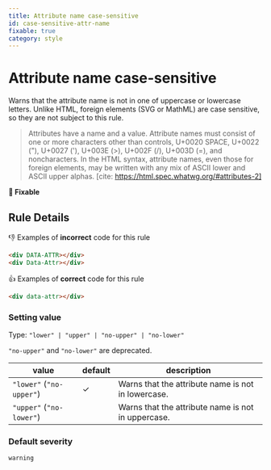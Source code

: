 ```yaml
---
title: Attribute name case-sensitive
id: case-sensitive-attr-name
fixable: true
category: style
---
```


# Attribute name case-sensitive

Warns that the attribute name is not in one of uppercase or lowercase letters. Unlike HTML, foreign elements (SVG or MathML) are case sensitive, so they are not subject to this rule.

> Attributes have a name and a value. Attribute names must consist of one or more characters other than controls, U+0020 SPACE, U+0022 ("), U+0027 ('), U+003E (>), U+002F (/), U+003D (=), and noncharacters. In the HTML syntax, attribute names, even those for foreign elements, may be written with any mix of ASCII lower and ASCII upper alphas.
> [cite: https://html.spec.whatwg.org/#attributes-2]

**🔧 Fixable**

## Rule Details

👎 Examples of **incorrect** code for this rule

```html
<div DATA-ATTR></div>
<div Data-Attr></div>
```

👍 Examples of **correct** code for this rule

```html
<div data-attr></div>
```

### Setting value

Type: `"lower" | "upper" | "no-upper" | "no-lower"`

`"no-upper"` and `"no-lower"` are deprecated.

| value                    | default | description                                        |
| ------------------------ | ------- | -------------------------------------------------- |
| `"lower"` (`"no-upper"`) | ✓       | Warns that the attribute name is not in lowercase. |
| `"upper"` (`"no-lower"`) |         | Warns that the attribute name is not in uppercase. |

### Default severity

`warning`
